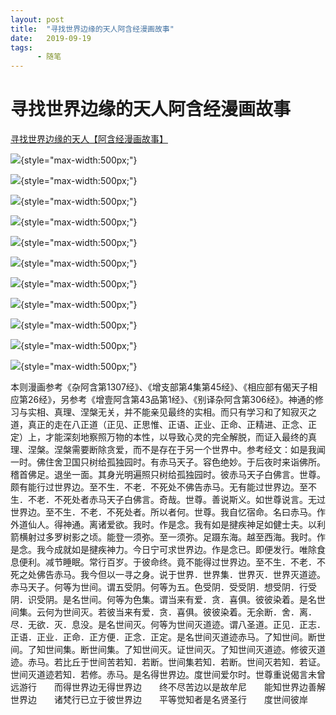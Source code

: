 ```yaml
---
layout: post
title:  "寻找世界边缘的天人阿含经漫画故事"
date:   2019-09-19
tags:
      - 随笔
---
```


# 寻找世界边缘的天人阿含经漫画故事


[寻找世界边缘的天人【阿含经漫画故事】](https://www.360doc.cn/mip/593063477.html)





![](https://image100.360doc.cn/DownloadImg/2016/09/2315/80670762_1){style="max-width:500px;"}

![](https://image100.360doc.cn/DownloadImg/2016/09/2315/80670762_2){style="max-width:500px;"}

![](https://image100.360doc.cn/DownloadImg/2016/09/2315/80670762_3){style="max-width:500px;"}

![](https://image100.360doc.cn/DownloadImg/2016/09/2315/80670762_4){style="max-width:500px;"}

![](https://image100.360doc.cn/DownloadImg/2016/09/2315/80670762_5){style="max-width:500px;"}

![](https://image100.360doc.cn/DownloadImg/2016/09/2315/80670762_6){style="max-width:500px;"}

![](https://image100.360doc.cn/DownloadImg/2016/09/2315/80670762_7){style="max-width:500px;"}

![](https://image100.360doc.cn/DownloadImg/2016/09/2315/80670762_8){style="max-width:500px;"}

![](https://image100.360doc.cn/DownloadImg/2016/09/2315/80670762_9){style="max-width:500px;"}

![](https://image100.360doc.cn/DownloadImg/2016/09/2315/80670762_10){style="max-width:500px;"}

![](https://image100.360doc.cn/DownloadImg/2016/09/2315/80670762_11){style="max-width:500px;"}

本则漫画参考《杂阿含第1307经》、《增支部第4集第45经》、《相应部有偈天子相应第26经》，另参考《增壹阿含第43品第1经》、《别译杂阿含第306经》。神通的修习与实相、真理、涅槃无关，并不能亲见最终的实相。而只有学习和了知寂灭之道，真正的走在八正道（正见、正思惟、正语、正业、正命、正精进、正念、正定）上，才能深刻地察照万物的本性，以导致心灵的完全解脱，而证入最终的真理、涅槃。涅槃需要断除贪爱，而不是存在于另一个世界中。参考经文：如是我闻一时。佛住舍卫国只树给孤独园时。有赤马天子。容色绝妙。于后夜时来诣佛所。稽首佛足。退坐一面。其身光明遍照只树给孤独园时。彼赤马天子白佛言。世尊。颇有能行过世界边。至不生．不老．不死处不佛告赤马。无有能过世界边。至不生．不老．不死处者赤马天子白佛言。奇哉。世尊。善说斯义。如世尊说言。无过世界边。至不生．不老．不死处者。所以者何。世尊。我自忆宿命。名曰赤马。作外道仙人。得神通。离诸爱欲。我时。作是念。我有如是揵疾神足如健士夫。以利箭横射过多罗树影之顷。能登一须弥。至一须弥。足蹑东海。越至西海。我时。作是念。我今成就如是揵疾神力。今日宁可求世界边。作是念已。即便发行。唯除食息便利。减节睡眠。常行百岁。于彼命终。竟不能得过世界边。至不生．不老．不死之处佛告赤马。我今但以一寻之身。说于世界．世界集．世界灭．世界灭道迹。赤马天子。何等为世间。谓五受阴。何等为五。色受阴．受受阴．想受阴．行受阴．识受阴。是名世间。何等为色集。谓当来有爱．贪．喜俱。彼彼染着。是名世间集。云何为世间灭。若彼当来有爱．贪．喜俱。彼彼染着。无余断．舍．离．尽．无欲．灭．息没。是名世间灭。何等为世间灭道迹。谓八圣道。正见．正志．正语．正业．正命．正方便．正念．正定。是名世间灭道迹赤马。了知世间。断世间。了知世间集。断世间集。了知世间灭。证世间灭。了知世间灭道迹。修彼灭道迹。赤马。若比丘于世间苦若知．若断。世间集若知．若断。世间灭若知．若证。世间灭道迹若知．若修。赤马。是名得世界边。度世间爱尔时。世尊重说偈言未曾远游行　　而得世界边无得世界边　　终不尽苦边以是故牟尼　　能知世界边善解世界边　　诸梵行已立于彼世界边　　平等觉知者是名贤圣行　　度世间彼岸



